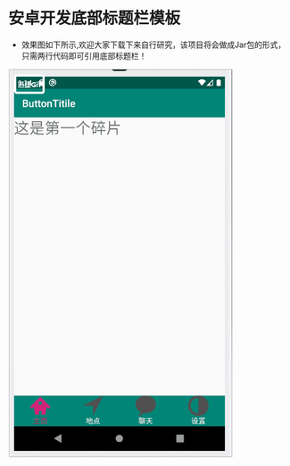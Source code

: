 # 安卓开发底部标题栏模板
* 效果图如下所示,欢迎大家下载下来自行研究，该项目将会做成Jar包的形式，只需两行代码即可引用底部标题栏！

![image](https://github.com/Geeksongs/ButtonTitile/blob/master/123.gif)
